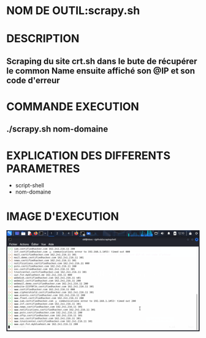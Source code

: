 # NOM DE OUTIL:scrapy.sh
# DESCRIPTION
## Scraping du site crt.sh dans le bute de récupérer le common Name ensuite affiché son @IP et son code d'erreur
# COMMANDE EXECUTION 
## ./scrapy.sh nom-domaine
# EXPLICATION DES DIFFERENTS PARAMETRES
 * script-shell
 * nom-domaine
# IMAGE D'EXECUTION
![image](https://github.com/Hegeldirkk/scrapingshell/blob/lisezMoi-skf/lisez-moi/scraping_preuve.png)

